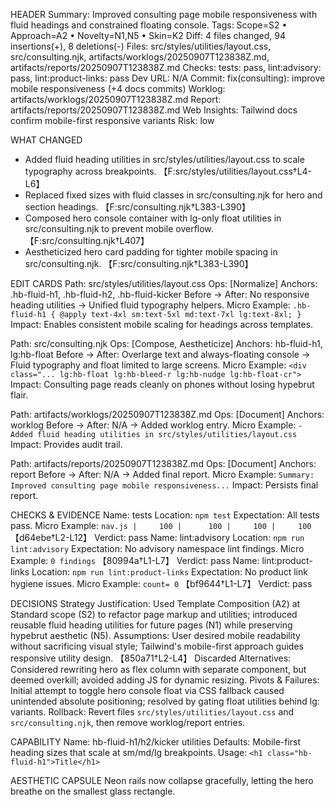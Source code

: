 HEADER
Summary: Improved consulting page mobile responsiveness with fluid headings and constrained floating console.
Tags: Scope=S2 • Approach=A2 • Novelty=N1,N5 • Skin=K2
Diff: 4 files changed, 94 insertions(+), 8 deletions(-)
Files: src/styles/utilities/layout.css, src/consulting.njk, artifacts/worklogs/20250907T123838Z.md, artifacts/reports/20250907T123838Z.md
Checks: tests: pass, lint:advisory: pass, lint:product-links: pass
Dev URL: N/A
Commit: fix(consulting): improve mobile responsiveness (+4 docs commits)
Worklog: artifacts/worklogs/20250907T123838Z.md
Report: artifacts/reports/20250907T123838Z.md
Web Insights: Tailwind docs confirm mobile-first responsive variants
Risk: low

WHAT CHANGED
- Added fluid heading utilities in src/styles/utilities/layout.css to scale typography across breakpoints. 【F:src/styles/utilities/layout.css†L4-L6】
- Replaced fixed sizes with fluid classes in src/consulting.njk for hero and section headings. 【F:src/consulting.njk†L383-L390】
- Composed hero console container with lg-only float utilities in src/consulting.njk to prevent mobile overflow. 【F:src/consulting.njk†L407】
- Aestheticized hero card padding for tighter mobile spacing in src/consulting.njk. 【F:src/consulting.njk†L383-L390】

EDIT CARDS
Path: src/styles/utilities/layout.css
Ops: [Normalize]
Anchors: .hb-fluid-h1, .hb-fluid-h2, .hb-fluid-kicker
Before → After: No responsive heading utilities → Unified fluid typography helpers.
Micro Example: `.hb-fluid-h1 { @apply text-4xl sm:text-5xl md:text-7xl lg:text-8xl; }`
Impact: Enables consistent mobile scaling for headings across templates.

Path: src/consulting.njk
Ops: [Compose, Aestheticize]
Anchors: hb-fluid-h1, lg:hb-float
Before → After: Overlarge text and always-floating console → Fluid typography and float limited to large screens.
Micro Example: `<div class="... lg:hb-float lg:hb-bleed-r lg:hb-nudge lg:hb-float-cr">`
Impact: Consulting page reads cleanly on phones without losing hypebrut flair.

Path: artifacts/worklogs/20250907T123838Z.md
Ops: [Document]
Anchors: worklog
Before → After: N/A → Added worklog entry.
Micro Example: `- Added fluid heading utilities in src/styles/utilities/layout.css`
Impact: Provides audit trail.

Path: artifacts/reports/20250907T123838Z.md
Ops: [Document]
Anchors: report
Before → After: N/A → Added final report.
Micro Example: `Summary: Improved consulting page mobile responsiveness...`
Impact: Persists final report.

CHECKS & EVIDENCE
Name: tests
Location: `npm test`
Expectation: All tests pass.
Micro Example: `nav.js |     100 |      100 |     100 |     100` 【d64ebe†L2-L12】
Verdict: pass
Name: lint:advisory
Location: `npm run lint:advisory`
Expectation: No advisory namespace lint findings.
Micro Example: `0 findings` 【80994a†L1-L7】
Verdict: pass
Name: lint:product-links
Location: `npm run lint:product-links`
Expectation: No product link hygiene issues.
Micro Example: `count= 0` 【bf9644†L1-L7】
Verdict: pass

DECISIONS
Strategy Justification: Used Template Composition (A2) at Standard scope (S2) to refactor page markup and utilities; introduced reusable fluid heading utilities for future pages (N1) while preserving hypebrut aesthetic (N5).
Assumptions: User desired mobile readability without sacrificing visual style; Tailwind's mobile-first approach guides responsive utility design. 【850a71†L2-L4】
Discarded Alternatives: Considered rewriting hero as flex column with separate component, but deemed overkill; avoided adding JS for dynamic resizing.
Pivots & Failures: Initial attempt to toggle hero console float via CSS fallback caused unintended absolute positioning; resolved by gating float utilities behind lg: variants.
Rollback: Revert files `src/styles/utilities/layout.css` and `src/consulting.njk`, then remove worklog/report entries.

CAPABILITY
Name: hb-fluid-h1/h2/kicker utilities
Defaults: Mobile-first heading sizes that scale at sm/md/lg breakpoints.
Usage: `<h1 class="hb-fluid-h1">Title</h1>`

AESTHETIC CAPSULE
Neon rails now collapse gracefully, letting the hero breathe on the smallest glass rectangle.

